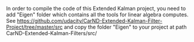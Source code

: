 In order to compile the code of this Extended Kalman project, you need to add "Eigen" folder which contains all the tools for linear algebra computes.
See https://github.com/udacity/CarND-Extended-Kalman-Filter-Project/tree/master/src and copy the folder "Eigen" to your project at path CarND-Extended-Kalman-Filters/src/

